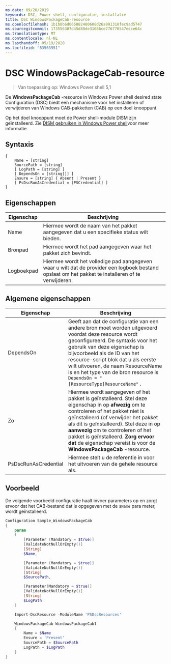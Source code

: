 ```yaml
---
ms.date: 09/20/2019
keywords: DSC, Power shell, configuratie, installatie
title: DSC WindowsPackageCab-resource
ms.openlocfilehash: 1b1b8b6d065882400608d26a991318fec9ad5747
ms.sourcegitcommit: 173556307d45d88de31086ce776770547eece64c
ms.translationtype: MT
ms.contentlocale: nl-NL
ms.lasthandoff: 05/19/2020
ms.locfileid: "83563951"
---
```

# <a name="dsc-windowspackagecab-resource"></a>DSC WindowsPackageCab-resource

> Van toepassing op: Windows Power shell 5,1

De **WindowsPackageCab** -resource in Windows Power shell desired state Configuration (DSC) biedt een mechanisme voor het installeren of verwijderen van Windows CAB-pakketten (CAB) op een doel knooppunt.

Op het doel knooppunt moet de Power shell-module DISM zijn geïnstalleerd. Zie [DISM gebruiken in Windows Power shell](/windows-hardware/manufacture/desktop/use-dism-in-windows-powershell-s14)voor meer informatie.

## <a name="syntax"></a>Syntaxis

```Syntax
{
    Name = [string]
    SourcePath = [string]
    [ LogPath = [string] ]
    [ DependsOn = [string[]] ]
    Ensure = [string] { Absent | Present }
    [ PsDscRunAsCredential = [PSCredential] ]
}
```

## <a name="properties"></a>Eigenschappen

|Eigenschap |Beschrijving |
|---|---|
|Name |Hiermee wordt de naam van het pakket aangegeven dat u een specifieke status wilt bieden. |
|Bronpad |Hiermee wordt het pad aangegeven waar het pakket zich bevindt. |
|Logboekpad |Hiermee wordt het volledige pad aangegeven waar u wilt dat de provider een logboek bestand opslaat om het pakket te installeren of te verwijderen. |

## <a name="common-properties"></a>Algemene eigenschappen

|Eigenschap |Beschrijving |
|---|---|
|DependsOn |Geeft aan dat de configuratie van een andere bron moet worden uitgevoerd voordat deze resource wordt geconfigureerd. De syntaxis voor het gebruik van deze eigenschap is bijvoorbeeld als de ID van het resource-script blok dat u als eerste wilt uitvoeren, de naam ResourceName is en het type van de bron resource is `DependsOn = "[ResourceType]ResourceName"` . |
|Zo |Hiermee wordt aangegeven of het pakket is geïnstalleerd. Stel deze eigenschap in op **afwezig** om te controleren of het pakket niet is geïnstalleerd (of verwijder het pakket als dit is geïnstalleerd). Stel deze in op **aanwezig** om te controleren of het pakket is geïnstalleerd. **Zorg ervoor dat** de eigenschap vereist is voor de **WindowsPackageCab** -resource. |
|PsDscRunAsCredential |Hiermee stelt u de referentie in voor het uitvoeren van de gehele resource als. |

## <a name="example"></a>Voorbeeld

De volgende voorbeeld configuratie haalt invoer parameters op en zorgt ervoor dat het CAB-bestand dat is opgegeven met de `$Name` para meter, wordt geïnstalleerd.

```powershell
Configuration Sample_WindowsPackageCab
{
    param
    (
        [Parameter (Mandatory = $true)]
        [ValidateNotNullOrEmpty()]
        [String]
        $Name,

        [Parameter (Mandatory = $true)]
        [ValidateNotNullOrEmpty()]
        [String]
        $SourcePath,

        [Parameter(Mandatory = $true)]
        [ValidateNotNullOrEmpty()]
        [String]
        $LogPath
    )

    Import-DscResource -ModuleName 'PSDscResources'

    WindowsPackageCab WindowsPackageCab1
    {
        Name = $Name
        Ensure = 'Present'
        SourcePath = $SourcePath
        LogPath = $LogPath
    }
}
```
